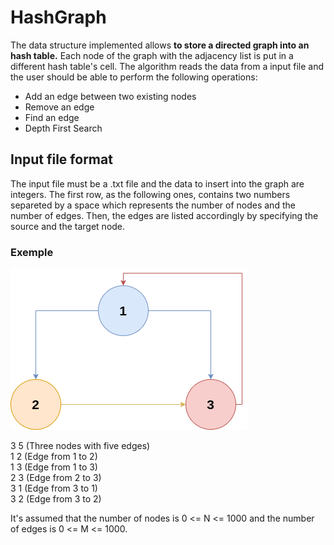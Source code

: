 # HashGraph
The data structure implemented allows **to store a directed graph into an hash table.** Each node of the graph with the adjacency list is put in a different hash table's cell.
The algorithm reads the data from a input file and the user should be able to perform the following operations:
- Add an edge between two existing nodes
- Remove an edge 
- Find an edge
- Depth First Search

## Input file format 
The input file must be a .txt file and the data to insert into the graph are integers. The first row, as the following ones, contains two numbers separeted by a space which represents the number of nodes and the number of edges.
Then, the edges are listed accordingly by specifying the source and the target node.

### Exemple 
![alt text](https://github.com/Salvatore-tech/HashGraph/blob/master/graph_exemple.png)  

3 5  (Three nodes with five edges)  
1 2  (Edge from 1 to 2)  
1 3  (Edge from 1 to 3)  
2 3  (Edge from 2 to 3)  
3 1  (Edge from 3 to 1)  
3 2  (Edge from 3 to 2)  

It's assumed that the number of nodes is  0 <= N <= 1000 and the number of edges is 0 <= M <= 1000.

